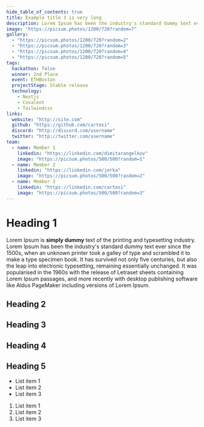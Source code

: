 ```yaml
---
hide_table_of_contents: true
title: Example title 3 is very long
description: Lorem Ipsum has been the industry's standard dummy text ever since the 1500s.
image: "https://picsum.photos/1200/720?random=7"
gallery:
  - "https://picsum.photos/1200/720?random=2"
  - "https://picsum.photos/1200/720?random=3"
  - "https://picsum.photos/1200/720?random=4"
  - "https://picsum.photos/1200/720?random=5"
tags:
  hackathon: false
  winner: 2nd Place
  event: ETHBoston
  projectStage: Stable release
  technology:
    - Nextjs
    - Covalent
    - Tailwindcss
links:
  website: "http://site.com"
  github: "https://github.com/cartesi"
  discord: "http://discord.com/username"
  twitter: "http://twitter.com/username"
team:
  - name: Member 1
    linkedin: "https://linkedin.com/dimitarangelkov"
    image: "https://picsum.photos/500/500?random=1"
  - name: Member 2
    linkedin: "https://linkedin.com/jorka"
    image: "https://picsum.photos/500/500?random=2"
  - name: Member 3
    linkedin: "https://linkedin.com/cartesi"
    image: "https://picsum.photos/500/500?random=3"
---
```


# Heading 1

Lorem Ipsum is **simply dummy** text of the printing and typesetting industry. Lorem Ipsum has been the industry's standard dummy text ever since the 1500s, when an unknown printer took a galley of type and scrambled it to make a type specimen book. It has survived not only five centuries, but also the leap into electronic typesetting, remaining essentially unchanged. It was popularised in the 1960s with the release of Letraset sheets containing Lorem Ipsum passages, and more recently with desktop publishing software like Aldus PageMaker including versions of Lorem Ipsum.

## Heading 2

## Heading 3

## Heading 4

## Heading 5

- List item 1
- List item 2
- List item 3

1. List item 1
2. List item 2
3. List item 3
